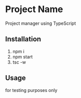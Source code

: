 # Project Name

Project manager using TypeScript

## Installation

1. npm i
2. npm start 
3. tsc -w


## Usage
for testing purposes only
